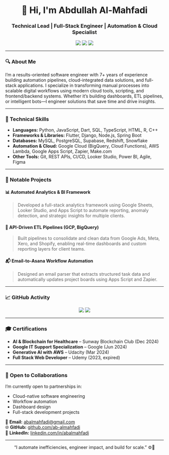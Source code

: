 <!-- GitHub Profile README aligned with Abdullah Al-Mahfadi's CV -->

<h1 align="center">👋 Hi, I'm Abdullah Al-Mahfadi</h1>
<h3 align="center">Technical Lead | Full-Stack Engineer | Automation & Cloud Specialist</h3>

<p align="center">
  <a href="https://github.com/ab-almahfadi"><img src="https://img.shields.io/github/followers/ab-almahfadi?label=GitHub&style=social" /></a>
  <a href="https://www.linkedin.com/in/abalmahfadi/"><img src="https://img.shields.io/badge/LinkedIn-AbdullahAlMahfadi-blue?logo=linkedin&style=flat-square" /></a>
  <a href="mailto:abalmahfadi@gmail.com"><img src="https://img.shields.io/badge/Email-abalmahfadi@gmail.com-informational?logo=gmail&style=flat-square" /></a>
</p>

---

### 🔍 About Me
I’m a results-oriented software engineer with 7+ years of experience building automation pipelines, cloud-integrated data solutions, and full-stack applications. I specialize in transforming manual processes into scalable digital workflows using modern cloud tools, scripting, and frontend/backend systems. Whether it’s building dashboards, ETL pipelines, or intelligent bots—I engineer solutions that save time and drive insights.

---

### 🧠 Technical Skills

- **Languages:** Python, JavaScript, Dart, SQL, TypeScript, HTML, R, C++
- **Frameworks & Libraries:** Flutter, Django, Node.js, Spring Boot
- **Databases:** MySQL, PostgreSQL, Supabase, Redshift, Snowflake
- **Automation & Cloud:** Google Cloud (BigQuery, Cloud Functions), AWS Lambda, Google Apps Script, Zapier, Make.com
- **Other Tools:** Git, REST APIs, CI/CD, Looker Studio, Power BI, Agile, Figma

---

### 🚀 Notable Projects

#### 📊 Automated Analytics & BI Framework
> Developed a full-stack analytics framework using Google Sheets, Looker Studio, and Apps Script to automate reporting, anomaly detection, and strategic insights for multiple clients.

#### 🔁 API-Driven ETL Pipelines (GCP, BigQuery)
> Built pipelines to consolidate and clean data from Google Ads, Meta, Xero, and Shopify, enabling real-time dashboards and custom reporting layers for client teams.

#### 📬 Email-to-Asana Workflow Automation
> Designed an email parser that extracts structured task data and automatically updates project boards using Apps Script and Zapier.

---

### 📈 GitHub Activity
<p align="center">
  <img src="https://github-readme-stats.vercel.app/api?username=ab-almahfadi&show_icons=true&theme=dark&hide_border=true" />
  <img src="https://github-readme-stats.vercel.app/api/top-langs/?username=ab-almahfadi&layout=compact&theme=dark&hide_border=true" />
</p>

---

### 🎓 Certifications

- **AI & Blockchain for Healthcare** – Sunway Blockchain Club (Dec 2024)  
- **Google IT Support Specialization** – Google (Jun 2024)  
- **Generative AI with AWS** – Udacity (Mar 2024)  
- **Full Stack Web Developer** – Udemy (2023, expired)

---

### 🤝 Open to Collaborations

I’m currently open to partnerships in:
- Cloud-native software engineering
- Workflow automation
- Dashboard design
- Full-stack development projects

📧 **Email:** [abalmahfadi@gmail.com](mailto:abalmahfadi@gmail.com)  
🌐 **GitHub:** [github.com/ab-almahfadi](https://github.com/ab-almahfadi)  
🔗 **LinkedIn:** [linkedin.com/in/abalmahfadi](https://www.linkedin.com/in/abalmahfadi/)

---

<p align="center">“I automate inefficiencies, engineer impact, and build for scale.” ⚙️🚀</p>
